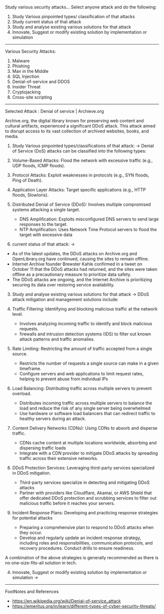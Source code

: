 Study various security attacks...
Select anyone attack and do the following:
1. Study Various pinpointed types/ classification of that attacks
2. Study current status of that attack
3. Study and analyse existing various solutions for that attack 
4. Innovate, Suggest or modify existing solution by implementation or simulation

---

Various Security Attacks:
1. Malware 
2. Phishing
3. Man in the Middle
4. SQL Injection
5. Denial-of-service and DDOS
6. Insider Threat
7. Cryptojacking
8. Cross-site scripting

---

Selected Attack : Denial of service | Archieve.org

Archive.org, the digital library known for preserving web content and cultural artifacts, experienced a significant DDoS attack. This attack aimed to disrupt access to its vast collection of archived websites, books, and media.


1. Study Various pinpointed types/classifications of that attack:
->
Denial of Service (DoS) attacks can be classified into the following types:
1. Volume-Based Attacks: Flood the network with excessive traffic (e.g., UDP floods, ICMP floods).
2. Protocol Attacks: Exploit weaknesses in protocols (e.g., SYN floods, Ping of Death).
3. Application Layer Attacks: Target specific applications (e.g., HTTP floods, Slowloris).
4. Distributed Denial of Service (DDoS): Involves multiple compromised systems attacking a single target.
    - DNS Amplification: Exploits misconfigured DNS servers to send large responses to the target.
    - NTP Amplification: Uses Network Time Protocol servers to flood the target with excessive data

2. current status of that attack:
->
- As of the latest updates, the DDoS attacks on Archive.org and OpenLibrary.org have continued, causing the sites to remain offline.
- Internet Archive founder Brewster Kahle confirmed in a tweet on October 11 that the DDoS attacks had returned, and the sites were taken offline as a precautionary measure to prioritize data safety.
- The DDoS attacks are ongoing, and the Internet Archive is prioritizing securing its data over restoring service availability.

3. Study and analyse existing various solutions for that attack
->
DDoS attack mitigation and management solutions include:

1. Traffic Filtering: Identifying and blocking malicious traffic at the network level.
    - Involves analyzing incoming traffic to identify and block malicious requests.
    -  firewalls and intrusion detection systems (IDS) to filter out known attack patterns and traffic anomalies.
2. Rate Limiting: Restricting the amount of traffic accepted from a single source.
    - Restricts the number of requests a single source can make in a given timeframe.
    - Configure servers and web applications to limit request rates, helping to prevent abuse from individual IPs
3. Load Balancing: Distributing traffic across multiple servers to prevent overload.
    - Distributes incoming traffic across multiple servers to balance the load and reduce the risk of any single server being overwhelmed
    - Use hardware or software load balancers that can redirect traffic to healthy servers during an attack.
4. Content Delivery Networks (CDNs): Using CDNs to absorb and disperse traffic.
    - CDNs cache content at multiple locations worldwide, absorbing and dispersing traffic loads
    - Integrate with a CDN provider to mitigate DDoS attacks by spreading traffic across their extensive networks.
5. DDoS Protection Services: Leveraging third-party services specialized in DDoS mitigation.
    - Third-party services specialize in detecting and mitigating DDoS attacks
    - Partner with providers like Cloudflare, Akamai, or AWS Shield that offer dedicated DDoS protection and scrubbing services to filter out malicious traffic before it reaches your servers.
6. Incident Response Plans: Developing and practicing response strategies for potential attacks
    - Preparing a comprehensive plan to respond to DDoS attacks when they occur.
    - Develop and regularly update an incident response strategy, including roles and responsibilities, communication protocols, and recovery procedures. Conduct drills to ensure readiness.

A combination of the above strategies is generally recommended as there is no one-size-fits-all solution in tech.

4. Innovate, Suggest or modify existing solution by implementation or simulation
->


--- 
FootNotes and References
- https://en.wikipedia.org/wiki/Denial-of-service_attack
- https://emeritus.org/in/learn/different-types-of-cyber-security-threats/
